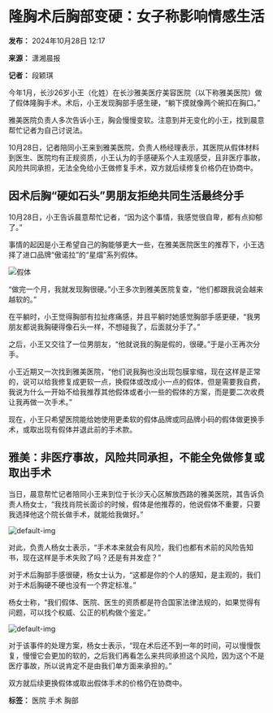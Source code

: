 # 隆胸术后胸部变硬：女子称影响情感生活

**发布：** 2024年10月28日 12:17

**来源：** 潇湘晨报

**记者：** 段颖琪

今年1月，长沙26岁小王（化姓）在长沙雅美医疗美容医院（以下称雅美医院）做了假体隆胸手术。术后，小王发现胸部手感生硬，“躺下摸就像两个碗扣在胸口。”

雅美医院负责人多次告诉小王，胸会慢慢变软。注意到并无变化的小王，找到晨意帮忙记者为自己讨说法。

10月28日，记者陪同小王来到雅美医院，负责人杨经理表示，其医院从假体材料到医生、医院均有正规资质，小王认为的手感硬系个人主观感受，且非医疗事故，风险共同承担，无法全免给小王做修复手术，双方就后续修复价格仍在协商中。

## 因术后胸“硬如石头”男朋友拒绝共同生活最终分手

10月28日，小王告诉晨意帮忙记者，“因为这个事情，我感觉很自卑，都有点抑郁了。”

事情的起因是小王希望自己的胸能够更大一些，在雅美医院医生的推荐下，小王选择了进口品牌“傲诺拉”的“星熠”系列假体。

![假体](https://p0.51img.ca/i/671fb91916e1d.jpg)

“做完一个月，我就发现胸很硬。”小王多次到雅美医院复查，“他们都跟我说会越来越软的。”

在平躺时，小王觉得胸部有拉扯疼痛感，并且平躺时她感觉胸部手感更硬，“我男朋友都说我胸硬得像石头一样，不想碰我了，后面就分手了。”

之后，小王又交往了一位男朋友，“他就说我的胸是假的，很硬。”于是小王再次分手。

小王近期又一次找到雅美医院，“他们说我胸也没出现包膜挛缩，现在这样是正常的，说可以给我修复成更软一点，换假体或改成小一点的假体，但是需要我自费，我说为什么一开始不给我推荐其他假体或者小一些的假体的方案，而是要二次收费让我再做一次手术。”

现在，小王只希望医院能给她使用更柔软的假体品牌或同品牌小码的假体做更换手术，或取出现有假体并退此前的手术款。

## 雅美：非医疗事故，风险共同承担，不能全免做修复或取出手术

当日，晨意帮忙记者陪同小王来到位于长沙天心区解放西路的雅美医院，其告诉负责人杨女士，“我找肖院长面诊的时候，假体是他推荐的，他说假体不重要，只要我选择他这个院长做手术，就能给我做好。”

![default-img](https://info.51.ca/assets/images/default-img.png)

对此，负责人杨女士表示，“手术本来就会有风险，我们也都有术前的风险告知书，现在这样是手术失败了吗？还是有并发症？”

对于术后胸部手感很硬，杨女士认为，“这都是你的个人的感知，是主观的，我们对于术后胸硬不硬也没有一个界定标准。”

杨女士称，“我们假体、医院、医生的资质都是符合国家法律法规的，如果觉得有问题，可以找个权威、公正的机构做个鉴定。”

![default-img](https://info.51.ca/assets/images/default-img.png)

对于该事件的处理方案，杨女士表示，“现在术后还不到一年的时间，可以慢慢恢复，慢慢它会更加的软的，之后我们再看怎么来共同承担这个风险，因为这个不是医疗事故，所以说肯定不是由我们单方面来承担的。”

双方就后续更换假体或取出假体手术的价格仍在协商中。

**标签：** 医院 手术 胸部
